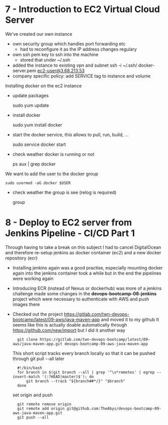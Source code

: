 # 7 - Introduction to EC2 Virtual Cloud Server

We've created our own instance
- own security group which handles port forwarding etc
    - had to reconfigure it as the IP address changes regulary
- own ssh pem key to ssh into the machine
    - stored that under ~/.ssh
- added the instance to existing vpn and subnet
    ssh -i ~/.ssh/ docker-server.pem ec2-user@3.68.213.53
- company specific policy: add SERVICE tag to instance and volume

Installing docker on the ec2 instance
- update packages

    sudo yum update

- install docker

    sudo yum install docker

- start the docker service, this allows to pull, run, build, ...

    sudo service docker start

- check weather docker is running or not
    
    ps aux | grep docker

We want to add the user to the docker group

    sudo usermod -aG docker $USER

- check weather the group is see (relog is required)

    group

# 8 - Deploy to EC2 server from Jenkins Pipeline - CI/CD Part 1

Through having to take a break on this subject I had to cancel DigitalOcean and therefore re-setup jenkins as docker container (ec2) and a new docker repository (ecr)

- Installing jenkins again was a good practise, especially mounting docker again into the jenkins container
    took a while but in the end the pipelines were working again
- Introducing ECR (instead of Nexus or dockerhub) was more of a jenkins challenge
    made some changes in the **devops-bootcamp-08-jenkins** project which were necessary to authenticate with AWS and push images there
- Checked out the project https://gitlab.com/twn-devops-bootcamp/latest/09-aws/java-maven-app and moved it to my github
    It seems like this is actually doable automatically through https://github.com/new/import but I did it another way
        
        git clone https://gitlab.com/twn-devops-bootcamp/latest/09-aws/java-maven-app.git devops-bootcamp-09-aws-java-maven-app

    This short script tracks every branch locally so that it can be pushed through git pull --all later

        #!/bin/bash
        for branch in $(git branch --all | grep '^\s*remotes' | egrep --invert-match '(:?HEAD|master)$'); do
            git branch --track "${branch##*/}" "$branch"
        done

    set origin and push

        git remote remove origin
        git remote add origin git@github.com:TheAbys/devops-bootcamp-09-aws-java-maven-app.git
        git push --all